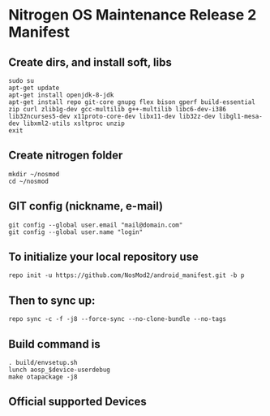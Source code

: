 Nitrogen OS Maintenance Release 2 Manifest
====================

Create dirs, and install soft, libs
-----------------------------------

    sudo su
    apt-get update
    apt-get install openjdk-8-jdk
    apt-get install repo git-core gnupg flex bison gperf build-essential zip curl zlib1g-dev gcc-multilib g++-multilib libc6-dev-i386 lib32ncurses5-dev x11proto-core-dev libx11-dev lib32z-dev libgl1-mesa-dev libxml2-utils xsltproc unzip
    exit

Create nitrogen folder
----------------------

    mkdir ~/nosmod
    cd ~/nosmod

GIT config (nickname, e-mail)
-----------------------------

    git config --global user.email "mail@domain.com"
    git config --global user.name "login"

To initialize your local repository use
---------------------------------------

    repo init -u https://github.com/NosMod2/android_manifest.git -b p

Then to sync up:
----------------

    repo sync -c -f -j8 --force-sync --no-clone-bundle --no-tags

Build command is
----------------
    . build/envsetup.sh
    lunch aosp_$device-userdebug
    make otapackage -j8

Official supported Devices
-----------------
